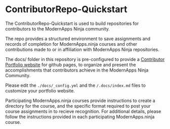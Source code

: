 # ContributorRepo-Quickstart
The ContributorRepo-Quickstart is used to build repositories for contributors to the ModernApps Ninja community.

The repo provides a structured environment to save assignments and records of completion for ModernApps.ninja courses and other contributions made to or in affiliation with ModernApps Ninja repositories. 

The docs/ folder in this repository is pre-configured to provide a [Contributor Portfolio website](https://kampfires.github.io/ContributorRepo-Quickstart/) for github pages, to organize and present the accomplishments that contributors achieve in the ModernApps Ninja Community. 

Please edit the `./docs/_config.yml` and the `/.docs/index.md` files to customize your portfolio website. 

Participating ModernApps.ninja courses provide instructions to create a directory for the course, and the specific format required to post your course assignments in to recieve recognition. For additional details, please follow the instructions provided in each participating ModernApps.ninja course. 
